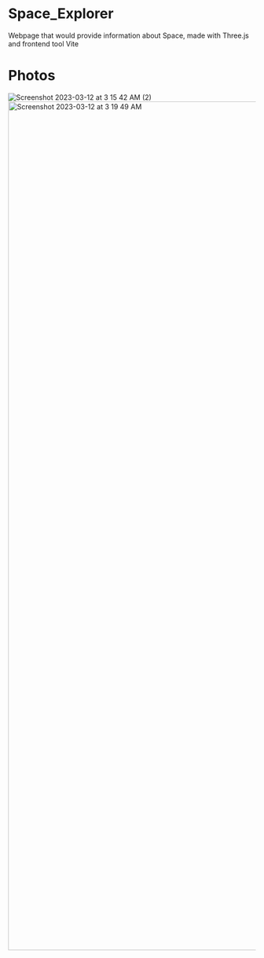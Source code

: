 # Space_Explorer

Webpage that would provide information about Space, 
made with Three.js and frontend tool Vite 


# Photos 

![Screenshot 2023-03-12 at 3 15 42 AM (2)](https://user-images.githubusercontent.com/107355668/224530519-de4d8e9d-1d8c-4fbb-bb16-919b1111a164.png)
<img width="1728" alt="Screenshot 2023-03-12 at 3 19 49 AM" src="https://user-images.githubusercontent.com/107355668/224530539-32068664-8525-4162-aa72-99fa01f15d71.png">
